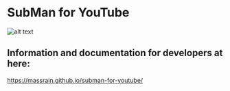 # SubMan for YouTube

![alt text](http://fs1.directupload.net/images/181011/trcspixc.jpg)


## Information and documentation for developers at here:

https://massrain.github.io/subman-for-youtube/
